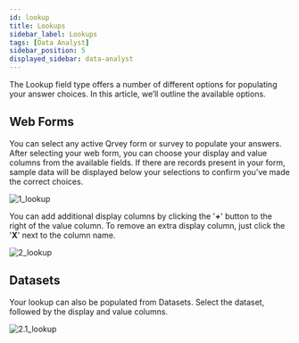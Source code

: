 ```yaml
---
id: lookup
title: Lookups
sidebar_label: Lookups
tags: [Data Analyst]
sidebar_position: 5
displayed_sidebar: data-analyst
---
```

<div style={{textAlign: "justify"}}> 

The Lookup field type offers a number of different options for populating your answer choices. In this article, we’ll outline the available options.

## Web Forms
You can select any active Qrvey form or survey to populate your answers. After selecting your web form, you can choose your display and value columns from the available fields. If there are records present in your form, sample data will be displayed below your selections to confirm you’ve made the correct choices.

![1_lookup](https://s3.amazonaws.com/cdn.qrvey.com/documentation_assets/ui-docs/web-forms/3.4.1.2_lookup/1.png#thumbnail-60)

You can add additional display columns by clicking the '**+**' button to the right of the value column. To remove an extra display column, just click the '**X**' next to the column name. 

![2_lookup](https://s3.amazonaws.com/cdn.qrvey.com/documentation_assets/ui-docs/web-forms/3.4.1.2_lookup/2_lookup.png#thumbnail)

## Datasets
Your lookup can also be populated from Datasets. Select the dataset, followed by the display and value columns.

![2.1_lookup](https://s3.amazonaws.com/cdn.qrvey.com/documentation_assets/ui-docs/web-forms/3.4.1.2_lookup/2.png#thumbnail-60)

</div>